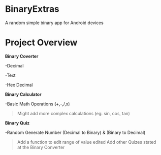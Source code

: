 BinaryExtras
============

A random simple binary app for Android devices

Project Overview
============
**Binary Coverter**

-Decimal

-Text

-Hex Decimal


**Binary Calculator**

-Basic Math Operations (+,-,/,x)
>Might add more complex calculations (eg. sin, cos, tan)


**Binary Quiz**

-Random Generate Number (Decimal to Binary) & (Binary to Decimal)
>Add a function to edit range of value edited
>Add other Quizes stated at the Binary Converter
